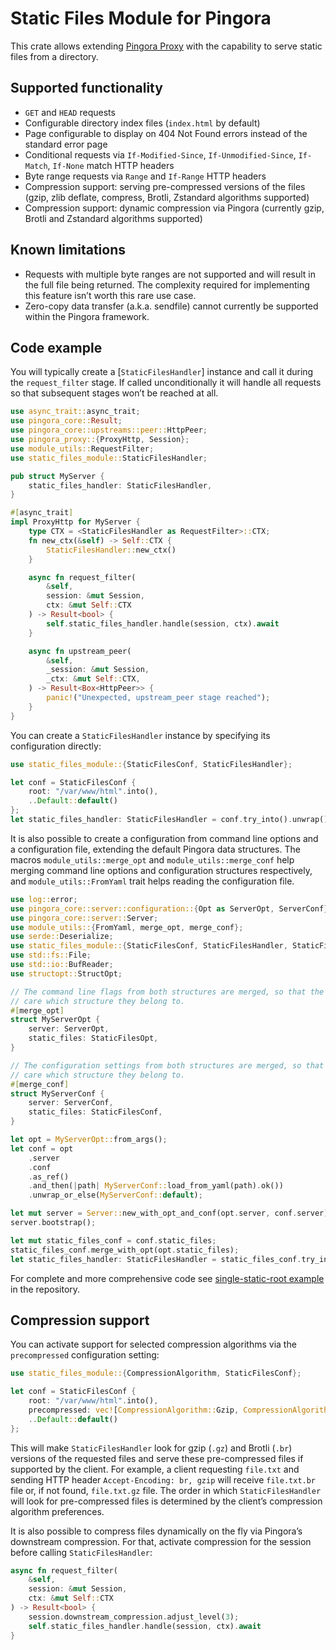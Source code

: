 # Static Files Module for Pingora

This crate allows extending [Pingora Proxy](https://github.com/cloudflare/pingora) with the
capability to serve static files from a directory.

## Supported functionality

* `GET` and `HEAD` requests
* Configurable directory index files (`index.html` by default)
* Page configurable to display on 404 Not Found errors instead of the standard error page
* Conditional requests via `If-Modified-Since`, `If-Unmodified-Since`, `If-Match`, `If-None`
  match HTTP headers
* Byte range requests via `Range` and `If-Range` HTTP headers
* Compression support: serving pre-compressed versions of the files (gzip, zlib deflate,
  compress, Brotli, Zstandard algorithms supported)
* Compression support: dynamic compression via Pingora (currently gzip, Brotli and Zstandard
  algorithms supported)

## Known limitations

* Requests with multiple byte ranges are not supported and will result in the full file being
  returned. The complexity required for implementing this feature isn’t worth this rare use case.
* Zero-copy data transfer (a.k.a. sendfile) cannot currently be supported within the Pingora
  framework.

## Code example

You will typically create a [`StaticFilesHandler`] instance and call it during the
`request_filter` stage. If called unconditionally it will handle all requests so that
subsequent stages won’t be reached at all.

```rust
use async_trait::async_trait;
use pingora_core::Result;
use pingora_core::upstreams::peer::HttpPeer;
use pingora_proxy::{ProxyHttp, Session};
use module_utils::RequestFilter;
use static_files_module::StaticFilesHandler;

pub struct MyServer {
    static_files_handler: StaticFilesHandler,
}

#[async_trait]
impl ProxyHttp for MyServer {
    type CTX = <StaticFilesHandler as RequestFilter>::CTX;
    fn new_ctx(&self) -> Self::CTX {
        StaticFilesHandler::new_ctx()
    }

    async fn request_filter(
        &self,
        session: &mut Session,
        ctx: &mut Self::CTX
    ) -> Result<bool> {
        self.static_files_handler.handle(session, ctx).await
    }

    async fn upstream_peer(
        &self,
        _session: &mut Session,
        _ctx: &mut Self::CTX,
    ) -> Result<Box<HttpPeer>> {
        panic!("Unexpected, upstream_peer stage reached");
    }
}
```

You can create a `StaticFilesHandler` instance by specifying its configuration directly:

```rust
use static_files_module::{StaticFilesConf, StaticFilesHandler};

let conf = StaticFilesConf {
    root: "/var/www/html".into(),
    ..Default::default()
};
let static_files_handler: StaticFilesHandler = conf.try_into().unwrap();
```
It is also possible to create a configuration from command line options and a configuration
file, extending the default Pingora data structures. The macros
`module_utils::merge_opt` and `module_utils::merge_conf` help merging command
line options and configuration structures respectively, and `module_utils::FromYaml`
trait helps reading the configuration file.

```rust
use log::error;
use pingora_core::server::configuration::{Opt as ServerOpt, ServerConf};
use pingora_core::server::Server;
use module_utils::{FromYaml, merge_opt, merge_conf};
use serde::Deserialize;
use static_files_module::{StaticFilesConf, StaticFilesHandler, StaticFilesOpt};
use std::fs::File;
use std::io::BufReader;
use structopt::StructOpt;

// The command line flags from both structures are merged, so that the user doesn't need to
// care which structure they belong to.
#[merge_opt]
struct MyServerOpt {
    server: ServerOpt,
    static_files: StaticFilesOpt,
}

// The configuration settings from both structures are merged, so that the user doesn't need to
// care which structure they belong to.
#[merge_conf]
struct MyServerConf {
    server: ServerConf,
    static_files: StaticFilesConf,
}

let opt = MyServerOpt::from_args();
let conf = opt
    .server
    .conf
    .as_ref()
    .and_then(|path| MyServerConf::load_from_yaml(path).ok())
    .unwrap_or_else(MyServerConf::default);

let mut server = Server::new_with_opt_and_conf(opt.server, conf.server);
server.bootstrap();

let mut static_files_conf = conf.static_files;
static_files_conf.merge_with_opt(opt.static_files);
let static_files_handler: StaticFilesHandler = static_files_conf.try_into().unwrap();
```

For complete and more comprehensive code see [single-static-root example](https://github.com/palant/pingora-utils/tree/main/examples/single-static-root) in the repository.

## Compression support

You can activate support for selected compression algorithms via the `precompressed` configuration setting:

```rust
use static_files_module::{CompressionAlgorithm, StaticFilesConf};

let conf = StaticFilesConf {
    root: "/var/www/html".into(),
    precompressed: vec![CompressionAlgorithm::Gzip, CompressionAlgorithm::Brotli],
    ..Default::default()
};
```

This will make `StaticFilesHandler` look for gzip (`.gz`) and Brotli (`.br`) versions of the requested files and serve these pre-compressed files if supported by the client. For example, a client requesting `file.txt` and sending HTTP header `Accept-Encoding: br, gzip` will receive `file.txt.br` file or, if not found, `file.txt.gz` file. The order in which `StaticFilesHandler` will look for pre-compressed files is determined by the client’s compression algorithm preferences.

It is also possible to compress files dynamically on the fly via Pingora’s downstream compression. For that, activate compression for the session before calling `StaticFilesHandler`:

```rust
async fn request_filter(
    &self,
    session: &mut Session,
    ctx: &mut Self::CTX
) -> Result<bool> {
    session.downstream_compression.adjust_level(3);
    self.static_files_handler.handle(session, ctx).await
}
```
